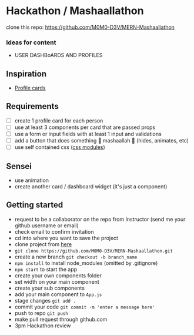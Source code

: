 # Hackathon / Mashaallathon

clone this repo: https://github.com/M0M0-D3V/MERN-Mashaallathon

### Ideas for content

- USER DASHBoARDS AND PROFILES

## Inspiration

- [Profile cards](https://duckduckgo.com/?q=profile+card&t=brave&iax=images&ia=images)

## Requirements

- [ ] create 1 profile card for each person
- [ ] use at least 3 components per card that are passed props
- [ ] use a form or input fields with at least 1 input and validations
- [ ] add a button that does something 🌟 mashaallah 🌟 (hides, animates, etc)
- [ ] use self contained css ([css modules](http://learn.codingdojo.com/m/130/6235/46878))

## Sensei

- use animation
- create another card / dashboard widget (it's just a component)

## Getting started

- request to be a collaborator on the repo from Instructor (send me your github username or email)
- check email to confirm invitation
- cd into where you want to save the project
- clone project from [here](git@github.com:CBaut/mashallathon.git)
- `git clone https://github.com/M0M0-D3V/MERN-Mashaallathon.git`
- create a new branch `git checkout -b branch_name`
- `npm install` to install node_modules (omitted by .gitignore)
- `npm start` to start the app
- create your own components folder
- set width on your main component
- create your sub components
- add your main component to `App.js`
- stage changes `git add .`
- commit your code `git commit -m 'enter a message here'`
- push to repo `git push`
- make pull request through github.com
- 3pm Hackathon review
